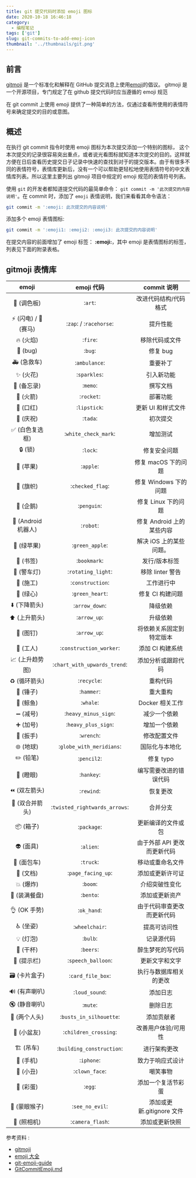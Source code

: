 ```yaml
---
title: git 提交代码时添加 emoji 图标
date: 2020-10-18 16:46:18
category:
  - 编程笔记
tags: ['git']
slug: git-commits-to-add-emoj-icon
thumbnail: '../thumbnails/git.png'
---
```


## 前言

[gitmoji](https://gitmoji.carloscuesta.me/) 是一个标准化和解释在 GitHub 提交消息上使用[emoji](https://gitmoji.carloscuesta.me/)的倡议。 gitmoji 是一个开源项目，专门规定了在 github 提交代码时应当遵循的 emoji 规范

在 git commit 上使用 emoji 提供了一种简单的方法，仅通过查看所使用的表情符号来确定提交的目的或意图。

## 概述

在执行 git commit 指令时使用 emoji 图标为本次提交添加一个特别的图标， 这个本次提交的记录很容易突出重点，或者说光看图标就知道本次提交的目的。这样就方便在日后查看历史提交日子记录中快速的查找到对于的提交版本。由于有很多不同的表情符号，表情库更新后，没有一个可以帮助更轻松地使用表情符号的中文表情库列表。所以这里主要列出 gitmoji 项目中规定的 emoji 规范的表情符号列表。

使用 `git` 的开发者都知道提交代码的最简单命令： `git commit -m '此次提交的内容说明'`。在 commit 时，添加了 `emoji` 表情说明，我们来看看其命令语法：

```bash
git commit -m ':emoji: 此次提交的内容说明'
```

添加多个 emoji 表情图标:

```bash
git commit -m ':emoji1: :emoji2: :emoji3: 此次提交的内容说明'
```

在提交内容的前面增加了 emoji 标签： **:emoji:**，其中 emoji 是表情图标的标签，列表见下面的附录表格。

## gitmoji 表情库

|                  emoji                   |          emoji 代码           |         commit 说明         |
| :--------------------------------------: | :---------------------------: | :-------------------------: |
|              :art: (调色板)              |            :`art`:            |    改进代码结构/代码格式    |
|    :zap: (闪电) / :racehorse: (赛马)     |    :`zap`: / :`racehorse`:    |          提升性能           |
|              :fire: (火焰)               |           :`fire`:            |       移除代码或文件        |
|               :bug: (bug)                |            :`bug`:            |          修复 bug           |
|           :ambulance: (急救车)           |         :`ambulance`:         |          重要补丁           |
|            :sparkles: (火花)             |         :`sparkles`:          |         引入新功能          |
|             :memo: (备忘录)              |           :`memo`:            |          撰写文档           |
|             :rocket: (火箭)              |          :`rocket`:           |          部署功能           |
|            :lipstick: (口红)             |         :`lipstick`:          |     更新 UI 和样式文件      |
|              :tada: (庆祝)               |           :`tada`:            |          初次提交           |
|     :white_check_mark: (白色复选框)      |     :`white_check_mark`:      |          增加测试           |
|               :lock: (锁)                |           :`lock`:            |        修复安全问题         |
|              :apple: (苹果)              |           :`apple`:           |     修复 macOS 下的问题     |
|         :checkered_flag: (旗帜)          |       :`checked_flag`:        |    修复 Windows 下的问题    |
|             :penguin: (企鹅)             |          :`penguin`:          |     修复 Linux 下的问题     |
|         :robot: (Android 机器人)         |           :`robot`:           |  修复 Android 上的某些内容  |
|          :green_apple: (绿苹果)          |        :`green_apple`:        |   解决 iOS 上的某些问题。   |
|            :bookmark: (书签)             |         :`bookmark`:          |        发行/版本标签        |
|        :rotating_light: (警车灯)         |      :`rotating_light`:       |      移除 linter 警告       |
|          :construction: (施工)           |       :`construction`:        |         工作进行中          |
|           :green_heart: (绿心)           |        :`green_heart`:        |      修复 CI 构建问题       |
|         :arrow_down: (下降箭头)          |        :`arrow_down`:         |          降级依赖           |
|          :arrow_up: (上升箭头)           |         :`arrow_up`:          |          升级依赖           |
|             :pushpin: (图钉)             |         :`arrow_up`:          |  将依赖关系固定到特定版本   |
|       :construction_worker: (工人)       |    :`construction_worker`:    |      添加 CI 构建系统       |
| :chart_with_upwards_trend: (上升趋势图)  | :`chart_with_upwards_trend`:  |     添加分析或跟踪代码      |
|           :recycle: (循环箭头)           |          :`recycle`:          |          重构代码           |
|             :hammer: (锤子)              |          :`hammer`:           |          重大重构           |
|              :whale: (鲸鱼)              |           :`whale`:           |       Docker 相关工作       |
|        :heavy_minus_sign: (减号)         |     :`heavy_minus_sign`:      |        减少一个依赖         |
|         :heavy_plus_sign: (加号)         |      :`heavy_plus_sign`:      |        增加一个依赖         |
|             :wrench: (扳手)              |          :`wrench`:           |        修改配置文件         |
|      :globe_with_meridians: (地球)       |   :`globe_with_meridians`:    |       国际化与本地化        |
|             :pencil2: (铅笔)             |          :`pencil2`:          |          修复 typo          |
|             :hankey: (瞪眼)              |          :`hankey`:           |   编写需要改进的错误代码    |
|           :rewind: (双左箭头)            |          :`rewind`:           |          恢复更改           |
| :twisted_rightwards_arrows: (双合并箭头) | :`twisted_rightwards_arrows`: |          合并分支           |
|             :package: (箱子)             |          :`package`:          |     更新编译的文件或包      |
|              :alien: (面具)              |           :`alien`:           | 由于外部 API 更改而更新代码 |
|             :truck: (面包车)             |           :`truck`:           |      移动或重命名文件       |
|         :page_facing_up: (文档)          |      :`page_facing_up`:       |      添加或更新许可证       |
|              :boom: (爆炸)               |           :`boom`:            |       介绍突破性变化        |
|            :bento: (装满餐盘)            |           :`bento`:           |       添加或更新资产        |
|           :ok_hand: (OK 手势)            |          :`ok_hand`:          | 由于代码审查更改而更新代码  |
|           :wheelchair: (坐姿)            |        :`wheelchair`:         |        提高可访问性         |
|              :bulb: (灯泡)               |           :`bulb`:            |         记录源代码          |
|              :beers: (干杯)              |           :`beers`:           |      醉生梦死的写代码       |
|        :speech_balloon: (提示栏)         |      :`speech_balloon`:       |       更新文字和文字        |
|        :card_file_box: (卡片盒子)        |       :`card_file_box`:       |   执行与数据库相关的更改    |
|         :loud_sound: (有声喇叭)          |        :`loud_sound`:         |          添加日志           |
|            :mute: (静音喇叭)             |           :`mute`:            |          删除日志           |
|     :busts_in_silhouette: (两个人头)     |    :`busts_in_silhouette`:    |         添加贡献者          |
|       :children_crossing: (小盆友)       |     :`children_crossing`:     |     改善用户体验/可用性     |
|      :building_construction: (吊车)      |   :`building_construction`:   |        进行架构更改         |
|             :iphone: (手机)              |          :`iphone`:           |      致力于响应式设计       |
|           :clown_face: (小丑)            |        :`clown_face`:         |          嘲笑事物           |
|               :egg: (彩蛋)               |            :`egg`:            |     添加一个复活节彩蛋      |
|         :see_no_evil: (蒙眼猴子)         |        :`see_no_evil`:        |  添加或更新.gitignore 文件  |
|         :camera_flash: (照相机)          |       :`camera_flash`:        |       添加或更新快照        |

参考资料 :

- [gitmoji](https://gitmoji.carloscuesta.me/)
- [emoji 大全](https://www.emojidaquan.com/emoji-memo)
- [git-emoji-guide](https://hooj0.github.io/git-emoji-guide/)
- [GitCommitEmoji.md](https://gist.github.com/parmentf/035de27d6ed1dce0b36a)
